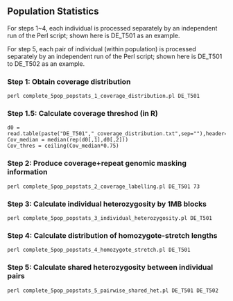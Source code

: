 ## Population Statistics

For steps 1~4, each individual is processed separately by an independent run of the Perl script; shown here is DE_T501 as an example.

For step 5, each pair of individual (within population) is processed separately by an independent run of the Perl script; shown here is DE_T501 to DE_T502 as an example.

### Step 1: Obtain coverage distribution 
```
perl complete_5pop_popstats_1_coverage_distribution.pl DE_T501
```
### Step 1.5: Calculate coverage threshod (in R)
```
d0 = read.table(paste("DE_T501","_coverage_distribution.txt",sep=""),header=TRUE)
Cov_median = median(rep(d0[,1],d0[,2]))
Cov_thres = ceiling(Cov_median*0.75)
```
### Step 2: Produce coverage+repeat genomic masking information
```
perl complete_5pop_popstats_2_coverage_labelling.pl DE_T501 73
```
### Step 3: Calculate individual heterozygosity by 1MB blocks
```
perl complete_5pop_popstats_3_individual_heterozygosity.pl DE_T501
```
### Step 4: Calculate distribution of homozygote-stretch lengths
```
perl complete_5pop_popstats_4_homozygote_stretch.pl DE_T501
```
### Step 5: Calculate shared heterozygosity between individual pairs
```
perl complete_5pop_popstats_5_pairwise_shared_het.pl DE_T501 DE_T502
```
